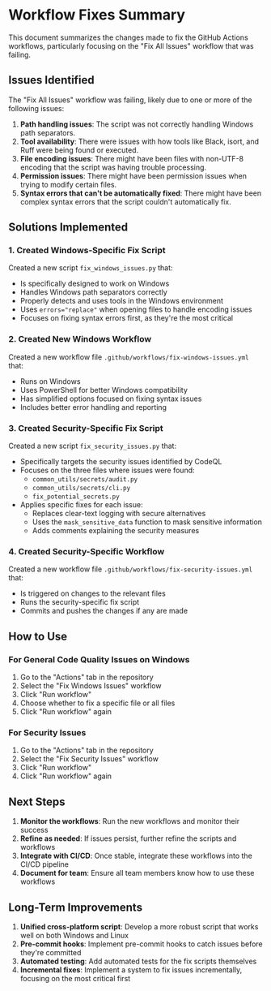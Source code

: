 # Workflow Fixes Summary

This document summarizes the changes made to fix the GitHub Actions workflows, particularly focusing on the "Fix All Issues" workflow that was failing.

## Issues Identified

The "Fix All Issues" workflow was failing, likely due to one or more of the following issues:

1. **Path handling issues**: The script was not correctly handling Windows path separators.
2. **Tool availability**: There were issues with how tools like Black, isort, and Ruff were being found or executed.
3. **File encoding issues**: There might have been files with non-UTF-8 encoding that the script was having trouble processing.
4. **Permission issues**: There might have been permission issues when trying to modify certain files.
5. **Syntax errors that can't be automatically fixed**: There might have been complex syntax errors that the script couldn't automatically fix.

## Solutions Implemented

### 1. Created Windows-Specific Fix Script

Created a new script `fix_windows_issues.py` that:
- Is specifically designed to work on Windows
- Handles Windows path separators correctly
- Properly detects and uses tools in the Windows environment
- Uses `errors="replace"` when opening files to handle encoding issues
- Focuses on fixing syntax errors first, as they're the most critical

### 2. Created New Windows Workflow

Created a new workflow file `.github/workflows/fix-windows-issues.yml` that:
- Runs on Windows
- Uses PowerShell for better Windows compatibility
- Has simplified options focused on fixing syntax issues
- Includes better error handling and reporting

### 3. Created Security-Specific Fix Script

Created a new script `fix_security_issues.py` that:
- Specifically targets the security issues identified by CodeQL
- Focuses on the three files where issues were found:
  - `common_utils/secrets/audit.py`
  - `common_utils/secrets/cli.py`
  - `fix_potential_secrets.py`
- Applies specific fixes for each issue:
  - Replaces clear-text logging with secure alternatives
  - Uses the `mask_sensitive_data` function to mask sensitive information
  - Adds comments explaining the security measures

### 4. Created Security-Specific Workflow

Created a new workflow file `.github/workflows/fix-security-issues.yml` that:
- Is triggered on changes to the relevant files
- Runs the security-specific fix script
- Commits and pushes the changes if any are made

## How to Use

### For General Code Quality Issues on Windows

1. Go to the "Actions" tab in the repository
2. Select the "Fix Windows Issues" workflow
3. Click "Run workflow"
4. Choose whether to fix a specific file or all files
5. Click "Run workflow" again

### For Security Issues

1. Go to the "Actions" tab in the repository
2. Select the "Fix Security Issues" workflow
3. Click "Run workflow"
4. Click "Run workflow" again

## Next Steps

1. **Monitor the workflows**: Run the new workflows and monitor their success
2. **Refine as needed**: If issues persist, further refine the scripts and workflows
3. **Integrate with CI/CD**: Once stable, integrate these workflows into the CI/CD pipeline
4. **Document for team**: Ensure all team members know how to use these workflows

## Long-Term Improvements

1. **Unified cross-platform script**: Develop a more robust script that works well on both Windows and Linux
2. **Pre-commit hooks**: Implement pre-commit hooks to catch issues before they're committed
3. **Automated testing**: Add automated tests for the fix scripts themselves
4. **Incremental fixes**: Implement a system to fix issues incrementally, focusing on the most critical first
